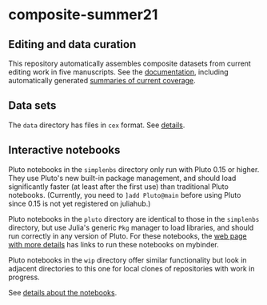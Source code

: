 # composite-summer21


## Editing and data curation

This repository automatically assembles composite datasets from current editing work in five manuscripts.  See the [documentation](https://hmteditors.github.io/composite-summer21/), including automatically generated [summaries of current coverage](https://hmteditors.github.io/composite-summer21/coverage/).

## Data sets

The `data` directory has files in `cex` format.  See [details](https://hmteditors.github.io/composite-summer21/datasets/).

## Interactive notebooks

Pluto notebooks in the `simplenbs` directory only run with Pluto 0.15 or higher.  They use Pluto's new built-in package management, and should load significantly faster (at least after the first use) than traditional Pluto notebooks. (Currently, you need to `]add Pluto@main` before using Pluto since 0.15 is not yet registered on juliahub.)

Pluto notebooks in the `pluto` directory are identical to those in the `simplenbs` directory, but use Julia's generic `Pkg` manager to load libraries, and should run correctly in any version of Pluto.  For these notebooks, the [web page with more details](https://hmteditors.github.io/composite-summer21/nbs/) has links to run these notebooks on mybinder.

Pluto notebooks in the `wip` directory offer similar functionality but look in adjacent directories to this one for local clones of repositories with work in progress.  

See [details about the notebooks](https://hmteditors.github.io/composite-summer21/nbs/).